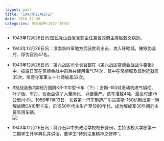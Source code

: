 ```yaml
---
layout: post
title: "1943年12月26日"
date: 2018-12-26
categories: 抗日战争(1937-1945)
---
```


<meta name="referrer" content="no-referrer" />

- 1943年12月26日讯:国民党山西省党部主任兼省政府主席赵戴文病逝。 

- 1943年12月26日讯：淮南新四军地方武装胜利出击，攻入盱眙城，摧毁伪县府，俘伪官员47名。 

- 1943年12月26日讯：第六战区司令长官部在《第六战区常德会战战斗要报》中，披露日军在常德会战中前后共使用毒气74次，其中在常德城及其附近就有35次，常德守军第五十七师被毒32次。 

- #抗战装备#美制万国牌KR-11中型卡车（下）：吉斯-150对发动机进气隔栏、叶子板、车灯、仪表盘做了大量简化，以便量产。该车准载4吨，最高时速75公里/小时。1956年7月13日，长春第一汽车制造厂引进吉斯-150仿制出第一辆解放牌CA10型卡车，自1950年代末生产至1980年代，成为解放军30年间的主要军用车辆。 <br/><img src="https://wx1.sinaimg.cn/large/aca367d8ly1fyjx1txuw4j20dw10645t.jpg" />

- 1943年12月26日讯：蒋介石以中央政治学校校长身份，主持该校大学部第十二期学生开学典礼并讲话，要学生“特别注重精神之修养”。 

